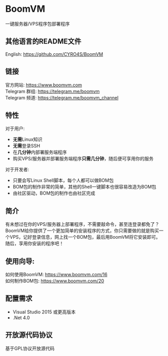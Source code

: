 # BoomVM
一键服务器/VPS程序包部署程序

## 其他语言的README文件  
English: https://github.com/CYRO4S/BoomVM

## 链接
官方网站: https://www.boomvm.com  
Telegram 群组: https://telegram.me/boomvm  
Telegram 频道: https://telegram.me/boomvm_channel  

## 特性  
对于用户:  
* **无需**Linux知识
* **无需**登录SSH
* 在**几分钟**内部署服务端程序
* 购买VPS/服务器并部署服务端程序**只需几分钟**，随后便可享用你的服务
  
对于开发者:
* 只要会写Linux Shell脚本，每个人都可以做BOM包
* BOM包的制作非常的简单，其他的Shell一键脚本也很容易改造为BOM包 
* 由社区驱动，BOM包的制作也由社区完成

## 简介  
有未想过在你的VPS/服务器上部署程序，不需要敲命令，甚至连登录都免了？  
BoomVM给你提供了一个更加简单的安装程序的方式，你只需要做的就是购买一个VPS，记好登录信息，网上找一个BOM包，最后用BoomVM将它安装即可。  
随后，享用你安装的程序吧！

## 使用向导:  
如何使用BoomVM: https://www.boomvm.com/16  
如何制作BOM包: https://www.boomvm.com/20  

## 配置需求  
* Visual Studio 2015 或更高版本  
* .Net 4.0  

## 开放源代码协议
基于GPL协议开放源代码  
